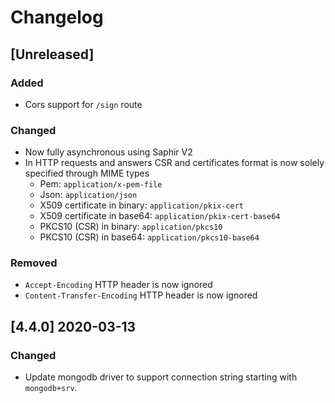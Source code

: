# Changelog

## [Unreleased]

### Added

- Cors support for `/sign` route

### Changed

- Now fully asynchronous using Saphir V2
- In HTTP requests and answers CSR and certificates format is now solely specified through MIME types
    - Pem: `application/x-pem-file`
    - Json: `application/json`
    - X509 certificate in binary: `application/pkix-cert`
    - X509 certificate in base64: `application/pkix-cert-base64`
    - PKCS10 (CSR) in binary: `application/pkcs10`
    - PKCS10 (CSR) in base64: `application/pkcs10-base64`
 
### Removed

- `Accept-Encoding` HTTP header is now ignored
- `Content-Transfer-Encoding` HTTP header is now ignored

## [4.4.0] 2020-03-13

### Changed

- Update mongodb driver to support connection string starting with `mongodb+srv`.
